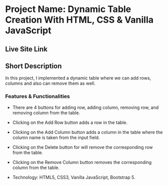 # Project Name: Dynamic Table Creation With HTML, CSS & Vanilla JavaScript

## Live Site Link

## Short Description

In this project, I implemented a dynamic table where we can add rows, columns and also can remove them as well.

### Features & Functionalities

- There are 4 buttons for adding row, adding column, removing row, and removing column from the table.

- Clicking on the Add Row button adds a row in the table.

- Clicking on the Add Column button adds a column in the table where the column name is taken from the input field.

- Clicking on the Delete button for will remove the corresponding row from the table.

- Clicking on the Remove Column button removes the corresponding column from the table.

- Technology: HTML5, CSS3, Vanilla JavaScript, Bootstrap 5.
